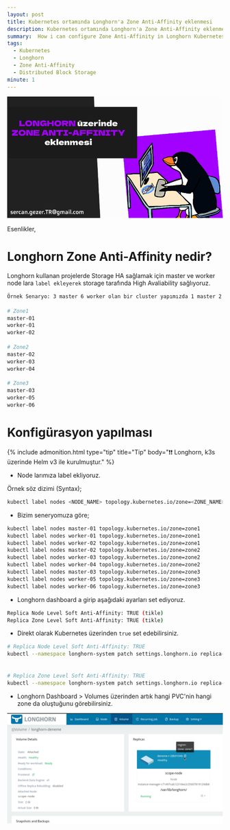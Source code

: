 ```yaml
---
layout: post
title: Kubernetes ortamında Longhorn'a Zone Anti-Affinity eklenmesi
description: Kubernetes ortamında Longhorn'a Zone Anti-Affinity eklenmesi
summary:  How i can configure Zone Anti-Affinity in Longhorn Kubernetes
tags: 
  - Kubernetes
  - Longhorn
  - Zone Anti-Affinity
  - Distributed Block Storage
minute: 1
---
```


![](../images/2023/20231117-k8s-longhorn-zone-anti-affinity-eklenmesi.png)

Esenlikler,

# Longhorn Zone Anti-Affinity nedir?

Longhorn kullanan projelerde Storage HA sağlamak için master ve worker node lara `label ekleyerek` storage tarafında High Avaliability sağlıyoruz.

```bash
Örnek Senaryo: 3 master 6 worker olan bir cluster yapımızda 1 master 2 worker şeklinde zone oluşturup, Longhornda volume leri her zone da farklı makinelerde çalışmasını sağlayacağız.

# Zone1
master-01
worker-01
worker-02

# Zone2
master-02
worker-03
worker-04

# Zone3
master-03
worker-05
worker-06
```


# Konfigürasyon yapılması

{% include admonition.html type="tip" title="Tip" body="❗❗ Longhorn, k3s üzerinde Helm v3 ile kurulmuştur." %}


* Node larımıza label ekliyoruz.

Örnek söz dizimi (Syntax);

```bash
kubectl label nodes <NODE_NAME> topology.kubernetes.io/zone=<ZONE_NAME>
```

* Bizim seneryomuza göre;

```bash
kubectl label nodes master-01 topology.kubernetes.io/zone=zone1
kubectl label nodes worker-01 topology.kubernetes.io/zone=zone1
kubectl label nodes worker-02 topology.kubernetes.io/zone=zone1
kubectl label nodes master-02 topology.kubernetes.io/zone=zone2
kubectl label nodes worker-03 topology.kubernetes.io/zone=zone2
kubectl label nodes worker-04 topology.kubernetes.io/zone=zone2
kubectl label nodes master-03 topology.kubernetes.io/zone=zone3
kubectl label nodes worker-05 topology.kubernetes.io/zone=zone3
kubectl label nodes worker-06 topology.kubernetes.io/zone=zone3
```

* Longhorn dashboard a girip aşağıdaki ayarları set ediyoruz.

```bash
Replica Node Level Soft Anti-Affinity: TRUE (tikle)
Replica Zone Level Soft Anti-Affinity: TRUE (tikle)
```

* Direkt olarak Kubernetes üzerinden `true` set edebilirsiniz.

```bash
# Replica Node Level Soft Anti-Affinity: TRUE
kubectl --namespace longhorn-system patch settings.longhorn.io replica-soft-anti-affinity --type='json' -p '[{"op":"replace","path":"/value","value":"true"}]'


# Replica Zone Level Soft Anti-Affinity: TRUE
kubectl --namespace longhorn-system patch settings.longhorn.io replica-zone-soft-anti-affinity --type='json' -p '[{"op":"replace","path":"/value","value":"true"}]'
```

* Longhorn Dashboard > Volumes üzerinden artık hangi PVC'nin hangi zone da oluştuğunu görebilirsiniz.

![](../images/2023/20231117-kubernetes-longhorn-zone-anti-affinity-eklenmesi.png)